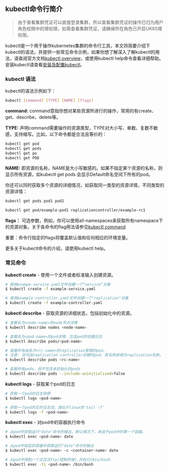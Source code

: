 ## kubectl命令行简介

> 由于查看集群凭证可以直接登录集群，所以查看集群凭证的操作已归为用户角色权限中的增权限，如需查看集群凭证，请确保所在角色已开启UK8S增权限。

kubectl是一个用于操作kubernetes集群的命令行工具，本文将简要介绍下kubectl的语法，并提供一些常见命令示例，如果你想了解深入了解kubectl的用法，请查阅官方文档[kubectl overview](https://kubernetes.io/docs/reference/kubectl/overview/)，或使用kubectl
help命令查看详细帮助。 安装kubectl请查看[安装及配置kubectl](uk8s/manageviakubectl/connectviakubectl)。

### kubectl 语法

kubectl的语法示例如下：

```bash
kubectl [command] [TYPE] [NAME] [flags]
```

**command:** command意指你想对某些资源所进行的操作，常用的有create、get、describe、delete等。

**TYPE:** 声明command需要操作的资源类型，TYPE对大小写、单数、复数不敏感，支持缩写。比如，以下命令都是合法且等价的：

```bash
kubectl get pod 
kubectl get pods
kubectl get po
kubectl get POD
```

**NAME:** 即资源的名称，NAME是大小写敏感的。如果不指定某个资源的名称，则显示所有资源，如kubectl get pods 会显示Default命名空间下所有的pod。

你还可以同时获取多个资源的详细情况，如获取同一类型的资源详情，不同类型的资源详情：

```bash
kubectl get pods pod1 pod2
```

```bash
kubectl get pod/example-pod1 replicationcontroller/example-rc1
```

**flags：**
可选参数，例如，你可以使用all-namespaces来获取所有namespace下的资源对象。关于各命令的flag用法请参见[kubectl command](https://kubernetes.io/docs/reference/generated/kubectl/kubectl-commands)

重要：命令行指定的flags将覆盖默认值和任何相应的环境变量。

更多关于kubectl命令的介绍，请使用kubectl help。

### 常见命令

**kubectl create** - 使用一个文件或者标准输入创建资源。

```bash
# 使用exampe-service.yaml文件创建一个“service”对象
$ kubectl create -f example-service.yaml

# 使用example-controller.yaml文件创建一个"replication"对象
$ kubectl create -f example-controller.yaml
```

**kubectl describe** - 获取资源的详细状态，包括初始化中的资源。

```bash
# 查看名为<node-name>的node节点详情
$ kubectl describe nodes <node-name>

# 查看名为<pod-name>的pod详情，包含pod的创建日志
$ kubectl describe pods/<pod-name>

# 查看所有由名为<rc-name>的replication管理的pod。
# 注意: 任何由replication controller创建的pod，其名称前缀为replication名称。
$ kubectl describe pods <rc-name>

# 查看所有pods，但不包含未初始化的pods
$ kubectl describe pods --include-uninitialized=false
```

**kubectl logs** - 获取某个pod的日志

```bash
# 获取一个pod的日志快照
$ kubectl logs <pod-name>

# 获取一个pod的实时日志流，类似于linux的'tail -f'
$ kubectl logs -f <pod-name>
```

**kubectl exec** - 对pod中的容器执行命令

```bash
# 从pod中获取运行"date"命令的输出，默认情况下，来自于pod中的第一个容器。
$ kubectl exec <pod-name> date

# 从pod中指定的容器中获取运行"date"命令的输出
$ kubectl exec <pod-name> -c <container-name> date

# 从pod中得到一个交互式tty(控制终端),并执行/bin/bash
$ kubectl exec -ti <pod-name> /bin/bash
```
